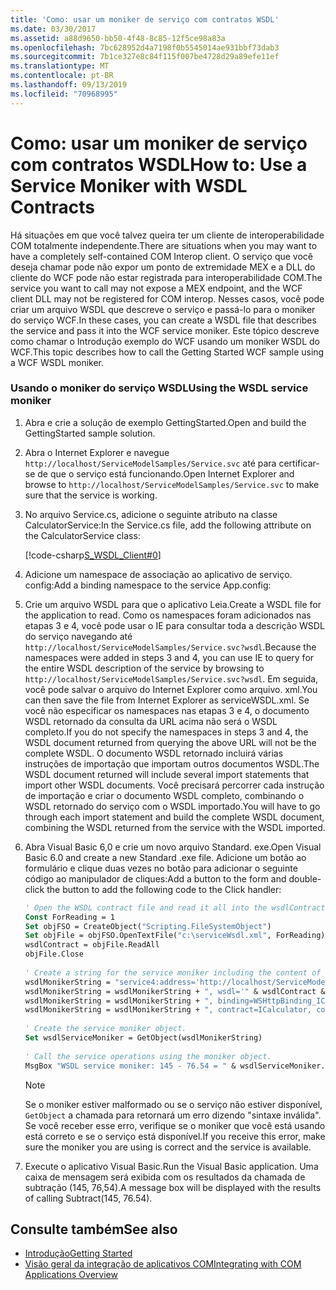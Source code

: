 ```yaml
---
title: 'Como: usar um moniker de serviço com contratos WSDL'
ms.date: 03/30/2017
ms.assetid: a88d9650-bb50-4f48-8c85-12f5ce98a83a
ms.openlocfilehash: 7bc628952d4a7198f0b5545014ae931bbf73dab3
ms.sourcegitcommit: 7b1ce327e8c84f115f007be4728d29a89efe11ef
ms.translationtype: MT
ms.contentlocale: pt-BR
ms.lasthandoff: 09/13/2019
ms.locfileid: "70968995"
---
```

# <a name="how-to-use-a-service-moniker-with-wsdl-contracts"></a><span data-ttu-id="34cee-102">Como: usar um moniker de serviço com contratos WSDL</span><span class="sxs-lookup"><span data-stu-id="34cee-102">How to: Use a Service Moniker with WSDL Contracts</span></span>
<span data-ttu-id="34cee-103">Há situações em que você talvez queira ter um cliente de interoperabilidade COM totalmente independente.</span><span class="sxs-lookup"><span data-stu-id="34cee-103">There are situations when you may want to have a completely self-contained COM Interop client.</span></span> <span data-ttu-id="34cee-104">O serviço que você deseja chamar pode não expor um ponto de extremidade MEX e a DLL do cliente do WCF pode não estar registrada para interoperabilidade COM.</span><span class="sxs-lookup"><span data-stu-id="34cee-104">The service you want to call may not expose a MEX endpoint, and the WCF client DLL may not be registered for COM interop.</span></span> <span data-ttu-id="34cee-105">Nesses casos, você pode criar um arquivo WSDL que descreve o serviço e passá-lo para o moniker do serviço WCF.</span><span class="sxs-lookup"><span data-stu-id="34cee-105">In these cases, you can create a WSDL file that describes the service and pass it into the WCF service moniker.</span></span> <span data-ttu-id="34cee-106">Este tópico descreve como chamar o Introdução exemplo do WCF usando um moniker WSDL do WCF.</span><span class="sxs-lookup"><span data-stu-id="34cee-106">This topic describes how to call the Getting Started WCF sample using a WCF WSDL moniker.</span></span>  
  
### <a name="using-the-wsdl-service-moniker"></a><span data-ttu-id="34cee-107">Usando o moniker do serviço WSDL</span><span class="sxs-lookup"><span data-stu-id="34cee-107">Using the WSDL service moniker</span></span>  
  
1. <span data-ttu-id="34cee-108">Abra e crie a solução de exemplo GettingStarted.</span><span class="sxs-lookup"><span data-stu-id="34cee-108">Open and build the GettingStarted sample solution.</span></span>  
  
2. <span data-ttu-id="34cee-109">Abra o Internet Explorer e navegue `http://localhost/ServiceModelSamples/Service.svc` até para certificar-se de que o serviço está funcionando.</span><span class="sxs-lookup"><span data-stu-id="34cee-109">Open Internet Explorer and browse to `http://localhost/ServiceModelSamples/Service.svc` to make sure that the service is working.</span></span>  
  
3. <span data-ttu-id="34cee-110">No arquivo Service.cs, adicione o seguinte atributo na classe CalculatorService:</span><span class="sxs-lookup"><span data-stu-id="34cee-110">In the Service.cs file, add the following attribute on the CalculatorService class:</span></span>  
  
     [!code-csharp[S_WSDL_Client#0](../../../../samples/snippets/csharp/VS_Snippets_CFX/s_wsdl_client/cs/service.cs#0)]  
  
4. <span data-ttu-id="34cee-111">Adicione um namespace de associação ao aplicativo de serviço. config:</span><span class="sxs-lookup"><span data-stu-id="34cee-111">Add a binding namespace to the service App.config:</span></span>  

5. <span data-ttu-id="34cee-112">Crie um arquivo WSDL para que o aplicativo Leia.</span><span class="sxs-lookup"><span data-stu-id="34cee-112">Create a WSDL file for the application to read.</span></span> <span data-ttu-id="34cee-113">Como os namespaces foram adicionados nas etapas 3 e 4, você pode usar o IE para consultar toda a descrição WSDL do serviço navegando até `http://localhost/ServiceModelSamples/Service.svc?wsdl`.</span><span class="sxs-lookup"><span data-stu-id="34cee-113">Because the namespaces were added in steps 3 and 4, you can use IE to query for the entire WSDL description of the service by browsing to `http://localhost/ServiceModelSamples/Service.svc?wsdl`.</span></span> <span data-ttu-id="34cee-114">Em seguida, você pode salvar o arquivo do Internet Explorer como arquivo. xml.</span><span class="sxs-lookup"><span data-stu-id="34cee-114">You can then save the file from Internet Explorer as serviceWSDL.xml.</span></span> <span data-ttu-id="34cee-115">Se você não especificar os namespaces nas etapas 3 e 4, o documento WSDL retornado da consulta da URL acima não será o WSDL completo.</span><span class="sxs-lookup"><span data-stu-id="34cee-115">If you do not specify the namespaces in steps 3 and 4, the WSDL document returned from querying the above URL will not be the complete WSDL.</span></span> <span data-ttu-id="34cee-116">O documento WSDL retornado incluirá várias instruções de importação que importam outros documentos WSDL.</span><span class="sxs-lookup"><span data-stu-id="34cee-116">The WSDL document returned will include several import statements that import other WSDL documents.</span></span> <span data-ttu-id="34cee-117">Você precisará percorrer cada instrução de importação e criar o documento WSDL completo, combinando o WSDL retornado do serviço com o WSDL importado.</span><span class="sxs-lookup"><span data-stu-id="34cee-117">You will have to go through each import statement and build the complete WSDL document, combining the WSDL returned from the service with the WSDL imported.</span></span>  
  
6. <span data-ttu-id="34cee-118">Abra Visual Basic 6,0 e crie um novo arquivo Standard. exe.</span><span class="sxs-lookup"><span data-stu-id="34cee-118">Open Visual Basic 6.0 and create a new Standard .exe file.</span></span> <span data-ttu-id="34cee-119">Adicione um botão ao formulário e clique duas vezes no botão para adicionar o seguinte código ao manipulador de cliques:</span><span class="sxs-lookup"><span data-stu-id="34cee-119">Add a button to the form and double-click the button to add the following code to the Click handler:</span></span>  
  
    ```vb
    ' Open the WSDL contract file and read it all into the wsdlContract string.  
    Const ForReading = 1  
    Set objFSO = CreateObject("Scripting.FileSystemObject")  
    Set objFile = objFSO.OpenTextFile("c:\serviceWsdl.xml", ForReading)  
    wsdlContract = objFile.ReadAll  
    objFile.Close  
  
    ' Create a string for the service moniker including the content of the WSDL contract file.  
    wsdlMonikerString = "service4:address='http://localhost/ServiceModelSamples/service.svc'"  
    wsdlMonikerString = wsdlMonikerString + ", wsdl='" & wsdlContract & "'"  
    wsdlMonikerString = wsdlMonikerString + ", binding=WSHttpBinding_ICalculator, bindingNamespace='http://Microsoft.ServiceModel.Samples'"  
    wsdlMonikerString = wsdlMonikerString + ", contract=ICalculator, contractNamespace='http://Microsoft.ServiceModel.Samples'"  
  
    ' Create the service moniker object.  
    Set wsdlServiceMoniker = GetObject(wsdlMonikerString)  
  
    ' Call the service operations using the moniker object.  
    MsgBox "WSDL service moniker: 145 - 76.54 = " & wsdlServiceMoniker.Subtract(145, 76.54)  
    ```  
  
    > [!NOTE]
    > Se o moniker estiver malformado ou se o serviço não estiver disponível, `GetObject` a chamada para retornará um erro dizendo "sintaxe inválida".  <span data-ttu-id="34cee-121">Se você receber esse erro, verifique se o moniker que você está usando está correto e se o serviço está disponível.</span><span class="sxs-lookup"><span data-stu-id="34cee-121">If you receive this error, make sure the moniker you are using is correct and the service is available.</span></span>  
  
7. <span data-ttu-id="34cee-122">Execute o aplicativo Visual Basic.</span><span class="sxs-lookup"><span data-stu-id="34cee-122">Run the Visual Basic application.</span></span> <span data-ttu-id="34cee-123">Uma caixa de mensagem será exibida com os resultados da chamada de subtração (145, 76,54).</span><span class="sxs-lookup"><span data-stu-id="34cee-123">A message box will be displayed with the results of calling Subtract(145, 76.54).</span></span>  
  
## <a name="see-also"></a><span data-ttu-id="34cee-124">Consulte também</span><span class="sxs-lookup"><span data-stu-id="34cee-124">See also</span></span>

- [<span data-ttu-id="34cee-125">Introdução</span><span class="sxs-lookup"><span data-stu-id="34cee-125">Getting Started</span></span>](../../../../docs/framework/wcf/samples/getting-started-sample.md)
- [<span data-ttu-id="34cee-126">Visão geral da integração de aplicativos COM</span><span class="sxs-lookup"><span data-stu-id="34cee-126">Integrating with COM Applications Overview</span></span>](../../../../docs/framework/wcf/feature-details/integrating-with-com-applications-overview.md)
